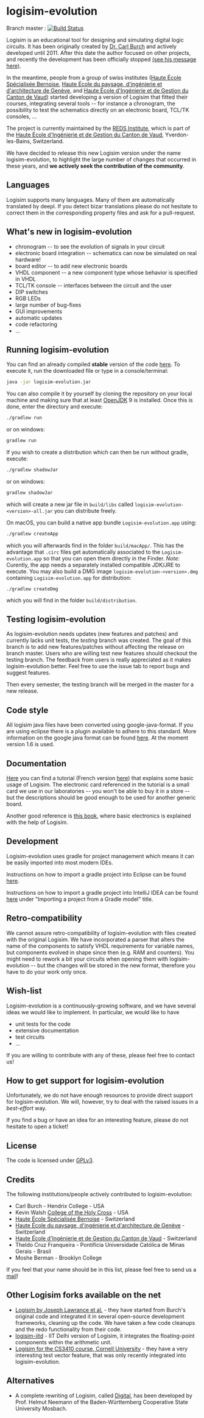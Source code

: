 logisim-evolution
=================

Branch master : [![Build Status](https://travis-ci.org/reds-heig/logisim-evolution.svg?branch=master)](https://travis-ci.org/reds-heig/logisim-evolution)

Logisim is an educational tool for designing and simulating digital logic circuits.
It has been originally created by [Dr. Carl Burch](http://www.cburch.com/logisim/) and actively developed until 2011.
After this date the author focused on other projects, and recently the development has been officially stopped  [(see his message here)](http://www.cburch.com/logisim/retire-note.html).

In the meantime, people from a group of swiss institutes ([Haute École Spécialisée Bernoise](http://www.bfh.ch), [Haute École du paysage, d'ingénierie et d'architecture de Genève](http://hepia.hesge.ch), and [Haute École d'Ingénierie et de Gestion du Canton de Vaud](http://www.heig-vd.ch)) started developing a version of Logisim that fitted their courses, integrating several tools -- for instance a chronogram, the possibility to test the schematics directly on an electronic board, TCL/TK consoles, ...

The project is currently maintained by the [REDS Institute](http://reds.heig-vd.ch), which is part of the [Haute École d'Ingénierie et de Gestion du Canton de Vaud](http://www.heig-vd.ch), Yverdon-les-Bains, Switzerland.

We have decided to release this new Logisim version under the name logisim-evolution, to highlight the large number of changes that occurred in these years, and **we actively seek the contribution of the community**.

## Languages

Logisim supports many languages. Many of them are automatically translated by deepl. If you detect bizar translations please do not hesitate to correct them in the corresponding property files and ask for a pull-request.

## What's new in logisim-evolution

* chronogram -- to see the evolution of signals in your circuit
* electronic board integration -- schematics can now be simulated on real hardware!
* board editor -- to add new electronic boards
* VHDL component -- a new component type whose behavior is specified in VHDL
* TCL/TK console -- interfaces between the circuit and the user
* DIP switches
* RGB LEDs
* large number of bug-fixes
* GUI improvements
* automatic updates
* code refactoring
* ...


## Running logisim-evolution

You can find an already compiled **stable** version of the code [here](http://reds-data.heig-vd.ch/logisim-evolution/logisim-evolution.jar).
To execute it, run the downloaded file or type in a console/terminal:
```bash
java -jar logisim-evolution.jar
```

You can also compile it by yourself by cloning the repository on your local machine and making sure that at least [OpenJDK](https://adoptopenjdk.net/) 9 is installed.
Once this is done, enter the directory and execute:
```bash
./gradlew run
```
or on windows:
```bash
gradlew run
```

If you wish to create a distribution which can then be run without gradle, execute:
```bash
./gradlew shadowJar
```
or on windows:
```bash
gradlew shadowJar
```
which will create a new jar file in `build/libs` called `logisim-evolution-<version>-all.jar` you can distribute freely.

On macOS, you can build a native app bundle `Logisim-evolution.app` using:
```bash
./gradlew createApp
```
which you will afterwards find in the folder `build/macApp/`. This has the advantage that `.circ` files get automatically associated to the `Logisim-evolution.app` so that you can open them directly in the Finder. *Note:* Curently, the app needs a separately installed compatible JDK/JRE to execute. You may also build a DMG image `logisim-evolution-<version>.dmg` containing `Logisim-evolution.app` for distribution:
```
./gradlew createDmg
```
which you will find in the folder `build/distribution`.


## Testing logisim-evolution

As logisim-evolution needs updates (new features and patches) and currently lacks unit tests, the *testing* branch was created.
The goal of this branch is to add new features/patches without affecting the release on branch master.
Users who are willing test new features should checkout the testing branch. The feedback from users is really appreciated as it makes logisim-evolution better. Feel free to use the issue tab to report bugs and suggest features.

Then every semester, the testing branch will be merged in the master for a new release.

## Code style
All logisim java files have been converted using google-java-format. If you are using eclipse there is a plugin available to adhere to this standard. More information on the google java format can be found [here](https://github.com/google/google-java-format). At the moment version 1.6 is used.

## Documentation

[Here](http://reds-data.heig-vd.ch/logisim-evolution/IntroToLogisimEnglish.pdf) you can find a tutorial (French version [here](http://reds-data.heig-vd.ch/logisim-evolution/tutoLogisim.pdf)) that explains some basic usage of Logisim. The electronic card referenced in the tutorial is a small card we use in our laboratories -- you won't be able to buy it in a store -- but the descriptions should be good enough to be used for another generic board.

Another good reference is [this book](http://www.lulu.com/shop/george-self/exploring-digital-logic-with-logisim-ebook/ebook/product-21118223.html), where basic electronics is explained with the help of Logisim.


## Development

Logisim-evolution uses gradle for project management which means it can be easily imported into most modern IDEs.

Instructions on how to import a gradle project into Eclipse can be found [here](https://www.eclipse.org/community/eclipse_newsletter/2018/february/buildship.php).

Instructions on how to import a gradle project into IntelliJ IDEA can be found [here](https://www.jetbrains.com/help/idea/gradle.html) under "Importing a project from a Gradle model" title.


## Retro-compatibility

We cannot assure retro-compatibility of logisim-evolution with files created with the original Logisim.
We have incorporated a parser that alters the name of the components to satisfy VHDL requirements for variable names,
but components evolved in shape since then (e.g. RAM and counters).
You might need to rework a bit your circuits when opening them with logisim-evolution -- but the changes will be stored
in the new format, therefore you have to do your work only once.


## Wish-list

Logisim-evolution is a continuously-growing software, and we have several ideas we would like to implement. In particular, we would like to have

* unit tests for the code
* extensive documentation
* test circuits
* ...

If you are willing to contribute with any of these, please feel free to contact us!


## How to get support for logisim-evolution

Unfortunately, we do not have enough resources to provide direct support for logisim-evolution.
We will, however, try to deal with the raised issues in a *best-effort* way.

If you find a bug or have an idea for an interesting feature, please do not hesitate to open a ticket!


## License

The code is licensed under [GPLv3](https://www.gnu.org/licenses/gpl-3.0.en.html).


## Credits

The following institutions/people actively contributed to logisim-evolution:

* Carl Burch - Hendrix College - USA
* Kevin Walsh [College of the Holy Cross](http://www.holycross.edu) - USA
* [Haute École Spécialisée Bernoise](http://www.bfh.ch) - Switzerland
* [Haute École du paysage, d'ingénierie et d'architecture de Genève](http://hepia.hesge.ch) - Switzerland
* [Haute École d'Ingénierie et de Gestion du Canton de Vaud](http://www.heig-vd.ch) - Switzerland
* Theldo Cruz Franqueira - Pontifícia Universidade Católica de Minas Gerais - Brasil
* Moshe Berman - Brooklyn College

If you feel that your name should be in this list, please feel free to send us a [mail](mailto:roberto.rigamonti@heig-vd.ch)!


## Other Logisim forks available on the net

* [Logisim by Joseph Lawrance et al.](https://github.com/lawrancej/logisim) - they have started from Burch's original code and integrated it in several open-source development frameworks, cleaning up the code. We have taken a few code cleanups and the redo functionality from their code.
* [logisim-iitd](https://code.google.com/p/logisim-iitd) - IIT Delhi version of Logisim, it integrates the floating-point components within the arithmetic unit.
* [Logisim for the CS3410 course, Cornell University](http://www.cs.cornell.edu/courses/cs3410/2015sp/) - they have a very interesting test vector feature, that was only recently integrated into logisim-evolution.


## Alternatives

* A complete rewriting of Logisim, called [Digital](https://github.com/hneemann/Digital), has been developed by Prof. Helmut Neemann of the Baden-Württemberg Cooperative State University Mosbach.
